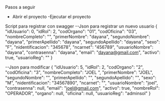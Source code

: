 
Pasos a seguir
- Abrir el proyecto 
-Ejecutar el proyecto

Script para registrar con swagger
--Json para registrar un nuevo usuario
{
  "idUsuario": 0,
  "idRol": 2,
  "codOrgano": "01",
  "codOficina": "03",
  "nombreCompleto": "",
  "primerNombre": "dayana",
  "segundoNombre": "dayana",
  "primerApellido": "dayana",
  "segundoApellido": "dayana",
  "sexo": "F",
  "nidentificacion": "345678",
  "ncarnet": "456789",
  "usuarioNombre": "dayana",
  "contrasenna": "dayana",
  "email": "dayana@gmail.com",
  "activo": true,
  "usuarioReg": ""
}


--Json para modificar
{
  "idUsuario": 5,
  "idRol": 2,
  "codOrgano": "2",
  "codOficina": "3",
  "nombreCompleto": "JOEL   ",
  "primerNombre": "JOEL",
  "segundoNombre": "",
  "primerApellido": "",
  "segundoApellido": "",
  "sexo": "M",
  "nidentificacion": "34567890",
  "ncarnet": "",
  "usuarioNombre": "joel",
  "contrasenna": null,
  "email": "joel@gmail.com",
  "activo": true,
  "nombreRol": "OPERADOR",
  "organo": null,
  "oficina": null,
  "usuarioReg": "adminsol"
}